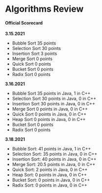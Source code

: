 # Algorithms Review

#### Official Scorecard

__3.15.2021__
- Bubble Sort 35 points
- Selection Sort 30 points
- Insertion Sort 3 points
- Merge Sort 0 points
- Quick Sort 0 points
- Bucket Sort 0 points
- Radix Sort 0 points

__3.16.2021__
- Bubble Sort 35 points in Java, 1 in C++
- Selection Sort 30 points in Java, 0 in C++
- Insertion Sort 30 points in Java, 0 in C++
- Merge Sort 0 points in Java, 0 in C++
- Quick Sort 0 points in Java, 0 in C++
- Heap Sort 0 points in Java, 0 in C++
- Bucket Sort 0 points
- Radix Sort 0 points

__3.18.2021__
- Bubble Sort:    41 points in Java,   1 in C++
- Selection Sort: 35 points in Java,   0 in C++
- Insertion Sort: 40 points in Java,   0 in C++
- Merge Sort:     20.5 points in Java, 0 in C++
- Quick Sort:     2 points in Java,    0 in C++
- Heap Sort:      0 points in Java,    0 in C++
- Bucket Sort:    0 points in Java,    0 in C++
- Radix Sort:     0 points in Java,    0 in C++
